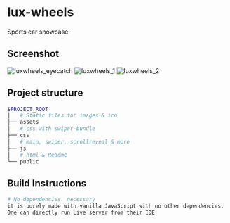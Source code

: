 # lux-wheels

Sports car showcase

## Screenshot
![luxwheels_eyecatch](https://github.com/sudulal123/lux-wheels/assets/86375908/faf8dbe9-6ef6-4028-8ffc-1a327a23e017)
![luxwheels_1](https://github.com/sudulal123/lux-wheels/assets/86375908/8c2315a3-fa4b-4669-9496-724331d9760a)
![luxwheels_2](https://github.com/sudulal123/lux-wheels/assets/86375908/921e6f73-f925-4eff-9821-f1f7af5a76af)


## Project structure

```bash
$PROJECT_ROOT
│   # Static files for images & ico
├── assets
│   # css with swiper-bundle
├── css
│   # main, swiper, scrollreveal & more
├── js
│   # html & Readme
└── public
```

## Build Instructions

```bash
# No dependencies  necessary
it is purely made with vanilla JavaScript with no other dependencies. 
One can directly run Live server from their IDE
```
